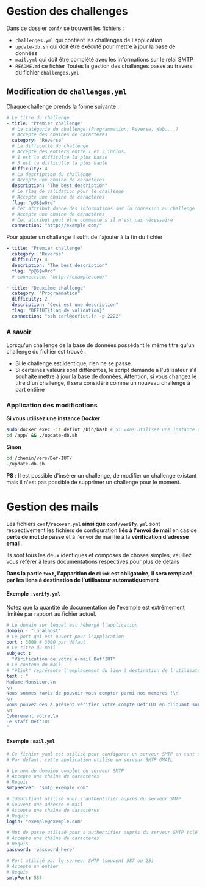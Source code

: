 # Gestion des challenges

Dans ce dossier `conf/` se trouvent les fichiers : 
- `challenges.yml` qui contient les challenges de l'application
- `update-db.sh` qui doit être exécuté pour mettre à jour la base de données
- `mail.yml` qui doit être complété avec les informations sur le relai SMTP
- `README.md` ce fichier
Toutes la gestion des challenges passe au travers du fichier `challenges.yml`

## Modification de `challenges.yml`
Chaque challenge prends la forme suivante :
```yml
# Le titre du challenge
- title: "Premier challenge"
  # La catégorie du challenge (Programmation, Reverse, Web,...)
  # Accepte des chaines de caractères
  category: "Reverse"
  # La difficulté du challenge
  # Accepte des entiers entre 1 et 5 inclus.
  # 1 est la difficulté la plus basse
  # 5 est la difficulté la plus haute
  difficulty: 4
  # La description du challenge
  # Accepte une chaine de caractères
  description: "The best description"
  # Le flag de validation pour le challenge
  # Accepte une chaine de caractères
  flag: "p@$$w0rd"
  # Cet attribut donne des informations sur la connexion au challenge
  # Accepte une chaine de caractères
  # Cet attribut peut être commenté s'il n'est pas nécessaire
  connection: "http://example.com/"
```

Pour ajouter un challenge il suffit de l'ajouter à la fin du fichier
```yml
- title: "Premier challenge"
  category: "Reverse"
  difficulty: 4
  description: "The best description"
  flag: "p@$$w0rd"
  # connection: "http://example.com/"

- title: "Deuxième challenge"
  category: "Programmation"
  difficulty: 2
  description: "Ceci est une description"
  flag: "DEFIUT{flag_de_validation}"
  connection: "ssh carl@defiut.fr -p 2222"
```

### A savoir
Lorsqu'un challenge de la base de données possédant le même titre qu'un challenge du fichier est trouvé : 
- Si le challenge est identique, rien ne se passe
- Si certaines valeurs sont différentes, le script demande à l'utilisateur s'il souhaite mettre à jour la base de données.
Attention, si vous changez le titre d'un challenge, il sera considéré comme un nouveau challenge à part entière

### Application des modifications
**Si vous utilisez une instance Docker**
```bash
sudo docker exec -it defiut /bin/bash # Si vous utilisez une instance docker
cd /app/ && ./update-db.sh
```
**Sinon**
```bash
cd /chemin/vers/Def-IUT/
./update-db.sh
```

**PS** : Il est possible d'insérer un challenge, de modifier un challenge existant mais il n'est pas possible de supprimer un challenge pour le moment.

# Gestion des mails
Les fichiers  **`conf/recover.yml` ainsi que `conf/verify.yml`** sont respectivement les fichiers de configuration **liés à l'envoi de mail** en cas de **perte de mot de passe** et à l'envoi de mail lié à la **vérification d'adresse email**.

Ils sont tous les deux identiques et composés de choses simples, veuillez vous référer à leurs documentations respectives pour plus de détails

**Dans la partie `text`, l'apparition de `#link` est obligatoire, il sera remplacé par les liens à destination de l'utilisateur automatiquement**

#### Exemple : `verify.yml`
Notez que la quantité de documentation de l'exemple est extrêmement limitée par rapport au fichier actuel.

```yml
# Le domain sur lequel est hébergé l'application
domain : "localhost"
# Le port qui est ouvert pour l'application
port : 3000 # 3000 par défaut
# Le titre du mail
subject : 
  "Vérification de votre e-mail Déf'IUT"
# Le contenu du mail
# "#link" représente l'emplacement du lien à destination de l'utilisateur
text : " 
Madame,Monsieur,\n
\n
Nous sommes ravis de pouvoir vous compter parmi nos membres !\n
\n
Vous pouvez dès à présent vérifier votre compte Déf'IUT en cliquant sur le lien suivant : #link \n
\n
Cybèrement vôtre,\n
Le staff Déf'IUT
"
```

#### Exemple : `mail.yml`

```yml
# Ce fichier yaml est utilisé pour configurer un serveur SMTP en tant que relais de courrier
# Par défaut, cette application utilise un serveur SMTP GMAIL

# Le nom de domaine complet du serveur SMTP
# Accepte une chaîne de caractères
# Requis
smtpServer: "smtp.exemple.com"

# Identifiant utilisé pour s'authentifier auprès du serveur SMTP
# Souvent une adresse e-mail
# Accepte une chaîne de caractères
# Requis
login: "exemple@exemple.com"

# Mot de passe utilisé pour s'authentifier auprès du serveur SMTP (clé API)
# Accepte une chaîne de caractères
# Requis
password: 'password_here'

# Port utilisé par le serveur SMTP (souvent 587 ou 25)
# Accepte un entier
# Requis
smtpPort: 587    

```